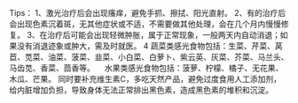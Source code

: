 
Tips：
1、激光治疗后会出现瘙痒，避免手抓、擦拭、阳光直射。
2、有的治疗后会出现色素沉着斑，无其他症状或不适，不需要做其他处理，会在几个月内慢慢修复。
3、在治疗后可能会出现轻微肿胀，属于正常现象，一般两天内自动消退；如果没有消退迹象或肿大，需及时就医。
4
        蔬菜类感光食物包括：生菜、芹菜、莴苣、苋菜、油菜、菠菜、韭菜、小白菜、白萝卜、紫云英、灰菜、芥菜、马兰头、马齿苋、香菜、茴香等。
    　水果类感光食物包括：菠萝、柠檬、橘子、无花果、木瓜、芒果。
        同时要补充维生素C，多吃天然产品，避免过度食用人工添加剂，给内脏增加负担，导致身体无法正常排出黑色素，造成黑色素的堆积和沉淀。